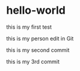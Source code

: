 # hello-world
this is my first test

this is my person edit in Git 

this is my second commit

this is my 3rd commit
